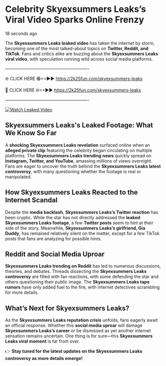 # Celebrity Skyexsummers Leaks’s Viral Video Sparks Online Frenzy

18 seconds ago

The **Skyexsummers Leaks leaked video** has taken the internet by storm, becoming one of the most talked-about topics on **Twitter, Reddit, and TikTok**. Fans and critics alike are buzzing about the **Skyexsummers Leaks viral video**, with speculation running wild across social media platforms.

———————————————————-

🌐 CLICK HERE 🟢==►► https://2k25fun.com/skyexsummers-leaks

🔴 CLICK HERE 🌐==►► https://2k25fun.com/skyexsummers-leaks

———————————————————-

[![Watch Leaked Video](https://miro.medium.com/v2/resize:fit:828/format:webp/1*cilzJN44JGOrTw9NJCrNHA.gif "Watch Leaked Video")](https://2k25fun.com/skyexsummers-leaks)

## **Skyexsummers Leaks's Leaked Footage: What We Know So Far**  
A **shocking Skyexsummers Leaks revelation** surfaced online when an **alleged private clip** featuring the celebrity began circulating on multiple platforms. The **Skyexsummers Leaks trending news** quickly spread on **Instagram, Twitter, and YouTube**, amassing millions of views overnight. Fans are eager to uncover the truth behind the **Skyexsummers Leaks latest controversy**, with many questioning whether the footage is real or manipulated.  

## **How Skyexsummers Leaks Reacted to the Internet Scandal**  
Despite the **media backlash**, **Skyexsummers Leaks’s Twitter reaction** has been cryptic. While the star has not directly addressed the **leaked Skyexsummers Leaks footage**, a few **Twitter posts** seem to hint at their side of the story. Meanwhile, **Skyexsummers Leaks’s girlfriend, Gia Duddy**, has remained relatively silent on the matter, except for a few TikTok posts that fans are analyzing for possible hints.  

## **Reddit and Social Media Uproar**  
**Skyexsummers Leaks trending on Reddit** has led to numerous discussions, theories, and debates. Threads dissecting the **Skyexsummers Leaks controversy** are filled with fan reactions, with some defending the star and others questioning their public image. The **Skyexsummers Leaks tape rumors** have only added fuel to the fire, with internet detectives scrambling for more details.  

## **What’s Next for Skyexsummers Leaks?**  
As the **Skyexsummers Leaks reputation crisis** unfolds, fans eagerly await an official response. Whether this **social media uproar** will damage **Skyexsummers Leaks’s career** or be dismissed as yet another internet sensation remains uncertain. One thing is for sure—this **Skyexsummers Leaks viral moment** is far from over.  

👉 **Stay tuned for the latest updates on the Skyexsummers Leaks controversy as more details emerge!**  